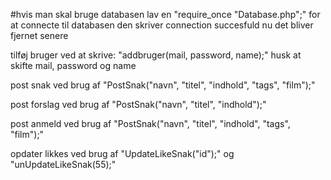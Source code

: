 #hvis man skal bruge databasen
lav en "require_once "Database.php";" for at connecte til databasen 
den skriver connection succesfuld nu det bliver fjernet senere

tilføj bruger ved at skrive: "addbruger(mail, password, name);" husk at skifte mail, password og name

post snak ved brug af "PostSnak("navn", "titel", "indhold", "tags", "film");"

post forslag ved brug af "PostSnak("navn", "titel", "indhold");"

post anmeld ved brug af "PostSnak("navn", "titel", "indhold", "tags", "film");"

opdater likkes ved brug af "UpdateLikeSnak("id");" og "unUpdateLikeSnak(55);"